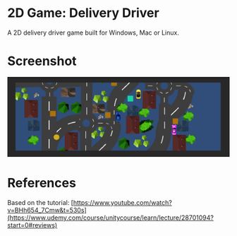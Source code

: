 # 2D Game: Delivery Driver
A 2D delivery driver game built for Windows, Mac or Linux.

# Screenshot
<img src="Delivery_driver.PNG">

# References
Based on the tutorial: [https://www.youtube.com/watch?v=BHh654_7Cmw&t=530s](https://www.udemy.com/course/unitycourse/learn/lecture/28701094?start=0#reviews)
